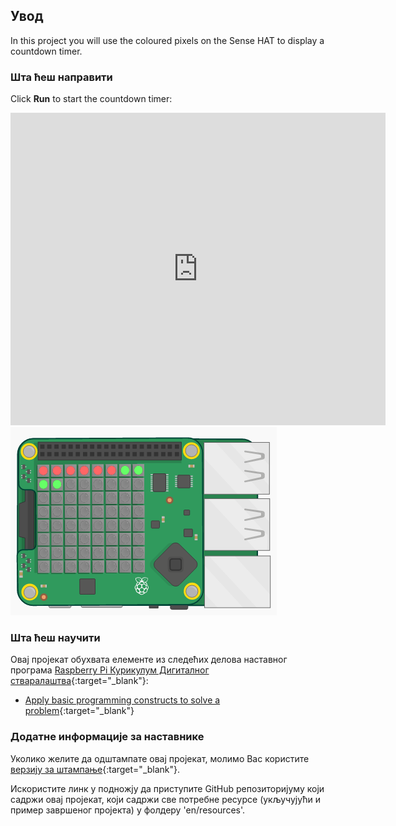 ## Увод

In this project you will use the coloured pixels on the Sense HAT to display a countdown timer.

### Шта ћеш направити

Click **Run** to start the countdown timer:

<div class="trinket">
  <iframe src="https://trinket.io/embed/python/dfdfcc6814?outputOnly=true&start=result" width="600" height="500" frameborder="0" marginwidth="0" marginheight="0" allowfullscreen mark="crwd-mark">
</iframe> <img src="images/timer-final.png" />
</div>

### Шта ћеш научити

Овај пројекат обухвата елементе из следећих делова наставног програма [Raspberry Pi Курикулум Дигиталног стваралаштва](http://rpf.io/curriculum){:target="_blank"}:

+ [Apply basic programming constructs to solve a problem](https://www.raspberrypi.org/curriculum/programming/builder){:target="_blank"}

### Додатне информације за наставнике

Уколико желите да одштампате овај пројекат, молимо Вас користите [верзију за штампање](https://projects.raspberrypi.org/en/projects/countdown-timer/print){:target="_blank"}.

Искористите линк у подножју да приступите GitHub репозиторијуму који садржи овај пројекат, који садржи све потребне ресурсе (укључујући и пример завршеног пројекта) у фолдеру 'en/resources'.